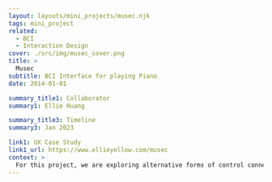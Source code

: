 ```yaml
---
layout: layouts/mini_projects/musec.njk
tags: mini_project
related:
  - BCI
  - Interaction Design
cover: ./src/img/musec_cover.png
title: >
  Musec
subtitle: BCI Interface for playing Piano
date: 2014-01-01

summary_title1: Collaborator
summary1: Ellie Huang

summary_title3: Timeline
summary3: Jan 2023

link1: UX Case Study
link1_url: https://www.ellieyellow.com/musec
context: >
  For this project, we are exploring alternative forms of control connecting to digital keyboards. Users are able to control the pedal with actions of blinking (noding in another version) and flip pages left or right via the actions of head tilting. Musec strives to incorporate beginning learners, piano practitioners, and marginalized community of disabled people as target audiences that they could potentially benefit from the new ways of interaction.
---
```

